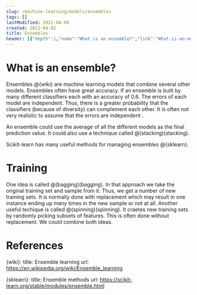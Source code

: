 ```yaml
---
slug: /machine-learning/models/ensembles
tags: []
lastModified: 2021-04-09
created: 2021-04-02
title: Ensembles
header: [{"depth":1,"name":"What is an ensemble?","link":"What-is-an-ensemble?"},{"depth":1,"name":"Training","link":"Training"},{"depth":1,"name":"References","link":"References"}]
---
```


# What is an ensemble?

Ensembles @{wiki} are machine learning models that combine several other models. Ensembles often have great accuracy. If an ensemble is built by many different classifiers each with an accuracy of 0.6. The errors of each model are independent. Thus, there is a greater probability that the classifiers (because of diversity) can complement each other. It is often not very realistic to assume that the errors are independent .

An ensemble could use the average of all the different models as the final prediction value. It could also use a technique called @(stacking)(stacking).

Scikit-learn has many useful methods for managing ensembles @{sklearn}.

# Training
One idea is called @(bagging)(bagging). In that approach we take the original training set and sample from it. Thus, we get a number of new training sets. It is normally done with replacement which may result in one instance ending up many times in the new sample or not at all. Another useful techique is called @(spinning)(spinning). It craetes new training sets by randomly picking subsets of features. This is often done without replacement. We could combine both ideas.


# References
{wiki}:
    title: Ensemble learning
    url: https://en.wikipedia.org/wiki/Ensemble_learning

{sklearn}:
    title: Ensemble methods
    url: https://scikit-learn.org/stable/modules/ensemble.html